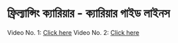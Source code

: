 # ফ্রিল্যান্সিং ক্যারিয়ার - ক্যারিয়ার গাইড লাইনস

Video No. 1: [Click here](https://youtu.be/D_-UhBj3ue0?list=PLbsixBK6B5e79n-omue3wCAIdwrZhdk3e)
Video No. 2: [Click here](https://youtu.be/rSUdt7mtgdg?list=PLbsixBK6B5e79n-omue3wCAIdwrZhdk3e)
